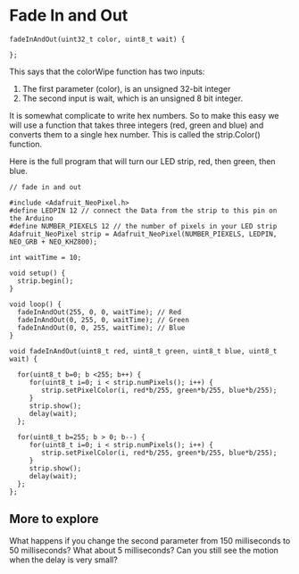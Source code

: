 # Fade In and Out


```
fadeInAndOut(uint32_t color, uint8_t wait) {

};
```

This says that the colorWipe function has two inputs:
1. The first parameter (color), is an unsigned 32-bit integer
2. The second input is wait, which is an unsigned 8 bit integer.

It is somewhat complicate to write hex numbers.  So to make this easy we will use a function that takes
three integers (red, green and blue) and converts them to a single hex number.  This is called the strip.Color() function.

Here is the full program that will turn our LED strip, red, then green, then blue.
```
// fade in and out

#include <Adafruit_NeoPixel.h>
#define LEDPIN 12 // connect the Data from the strip to this pin on the Arduino
#define NUMBER_PIEXELS 12 // the number of pixels in your LED strip
Adafruit_NeoPixel strip = Adafruit_NeoPixel(NUMBER_PIEXELS, LEDPIN, NEO_GRB + NEO_KHZ800);

int waitTime = 10;

void setup() {
  strip.begin();
}

void loop() {
  fadeInAndOut(255, 0, 0, waitTime); // Red
  fadeInAndOut(0, 255, 0, waitTime); // Green
  fadeInAndOut(0, 0, 255, waitTime); // Blue
}

void fadeInAndOut(uint8_t red, uint8_t green, uint8_t blue, uint8_t wait) {
  
  for(uint8_t b=0; b <255; b++) {
     for(uint8_t i=0; i < strip.numPixels(); i++) {
        strip.setPixelColor(i, red*b/255, green*b/255, blue*b/255);
     }
     strip.show();
     delay(wait);
  };
  
  for(uint8_t b=255; b > 0; b--) {
     for(uint8_t i=0; i < strip.numPixels(); i++) {
        strip.setPixelColor(i, red*b/255, green*b/255, blue*b/255);
     }
     strip.show();
     delay(wait);
  };
};
```

## More to explore
What happens if you change the second parameter from 150 milliseconds to 50 milliseconds?  What about 5 milliseconds?  Can you still see the motion when the delay is very small?